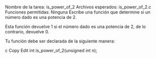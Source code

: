 Nombre de la tarea: is_power_of_2
Archivos esperados: is_power_of_2.c
Funciones permitidas: Ninguna
Escribe una función que determine si un número dado es una potencia de 2.

Esta función devuelve 1 si el número dado es una potencia de 2, de lo contrario, devuelve 0.

Tu función debe ser declarada de la siguiente manera:

c
Copy
Edit
int is_power_of_2(unsigned int n);